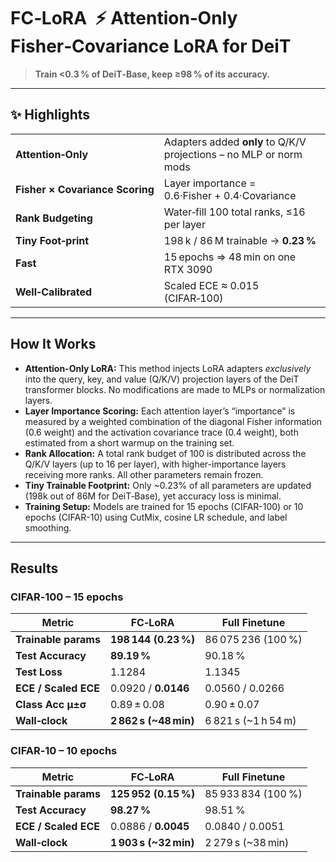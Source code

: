 # FC‑LoRA  ⚡ Attention‑Only Fisher‑Covariance LoRA for DeiT

> **Train <0.3 % of DeiT‑Base, keep ≥98 % of its accuracy.**

---

## ✨ Highlights

|                                |                                                                 |
| ------------------------------ | --------------------------------------------------------------- |
| **Attention‑Only**             | Adapters added **only** to Q/K/V projections – no MLP or norm mods |
| **Fisher × Covariance Scoring**| Layer importance = 0.6·Fisher + 0.4·Covariance                    |
| **Rank Budgeting**             | Water‑fill 100 total ranks, ≤16 per layer                         |
| **Tiny Foot‑print**            | 198 k / 86 M trainable → **0.23 %**                               |
| **Fast**                       | 15 epochs ⇒ 48 min on one RTX 3090                                |
| **Well‑Calibrated**            | Scaled ECE ≈ 0.015 (CIFAR‑100)                                    |

---

## How It Works

- **Attention-Only LoRA:** This method injects LoRA adapters *exclusively* into the query, key, and value (Q/K/V) projection layers of the DeiT transformer blocks. No modifications are made to MLPs or normalization layers.
- **Layer Importance Scoring:** Each attention layer’s “importance” is measured by a weighted combination of the diagonal Fisher information (0.6 weight) and the activation covariance trace (0.4 weight), both estimated from a short warmup on the training set.
- **Rank Allocation:** A total rank budget of 100 is distributed across the Q/K/V layers (up to 16 per layer), with higher-importance layers receiving more ranks. All other parameters remain frozen.
- **Tiny Trainable Footprint:** Only ~0.23% of all parameters are updated (198k out of 86M for DeiT‑Base), yet accuracy loss is minimal.
- **Training Setup:** Models are trained for 15 epochs (CIFAR-100) or 10 epochs (CIFAR-10) using CutMix, cosine LR schedule, and label smoothing.

---

## Results

### CIFAR‑100 – 15 epochs

| Metric               | FC‑LoRA                | Full Finetune        |
| -------------------- | ---------------------- | -------------------- |
| **Trainable params** | **198 144 (0.23 %)**   | 86 075 236 (100 %)   |
| **Test Accuracy**    | **89.19 %**            | 90.18 %              |
| **Test Loss**        | 1.1284                 | 1.1345               |
| **ECE / Scaled ECE** | 0.0920 / **0.0146**    | 0.0560 / 0.0266      |
| **Class Acc µ±σ**    | 0.89 ± 0.08            | 0.90 ± 0.07          |
| **Wall‑clock**       | **2 862 s (~48 min)**  | 6 821 s (~1 h 54 m)  |

### CIFAR‑10 – 10 epochs

| Metric               | FC‑LoRA                | Full Finetune      |
| -------------------- | ---------------------- | ------------------ |
| **Trainable params** | **125 952 (0.15 %)**   | 85 933 834 (100 %) |
| **Test Accuracy**    | **98.27 %**            | 98.51 %            |
| **ECE / Scaled ECE** | 0.0886 / **0.0045**    | 0.0840 / 0.0051    |
| **Wall‑clock**       | **1 903 s (~32 min)**  | 2 279 s (~38 min)  |
